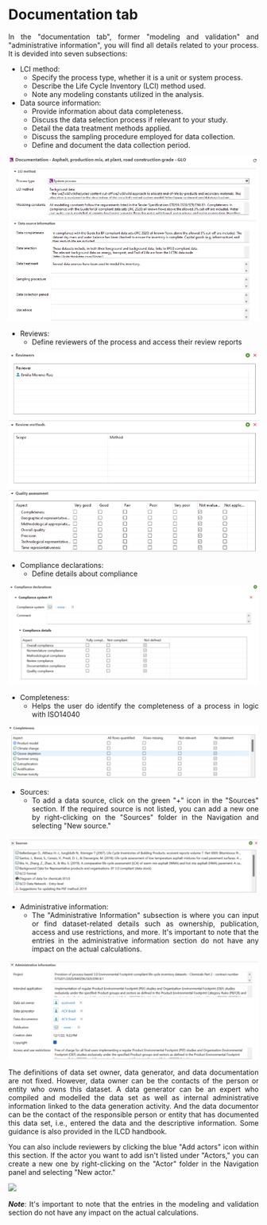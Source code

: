 <div style='text-align: justify;'>

# Documentation tab

In the "documentation tab", former "modeling and validation" and "administrative information", you will find all details related to your process. It is devided into seven subsections:

- LCI method: 
	- Specify the process type, whether it is a unit or system process.
	- Describe the Life Cycle Inventory (LCI) method used.
	- Note any modeling constants utilized in the analysis.
- Data source information:
	- Provide information about data completeness.
	- Discuss the data selection process if relevant to your study.
	- Detail the data treatment methods applied.
	- Discuss the sampling procedure employed for data collection.
	- Define and document the data collection period.

![](../media/sources_1.png) 




- Reviews:
	- Define reviewers of the process and access their review reports
	
![](../media/source_review.png)  


- Compliance declarations:
	- Define details about compliance
	
![](../media/source_compliance.png)  


- Completeness:
	- Helps the user do identify the completeness of a process in logic with ISO14040
	
![](../media/source_completeness.png)  



- Sources:
	- To add a data source, click on the green "+" icon in the "Sources" section. If the required source is not listed, you can add a new one by right-clicking on the "Sources" folder in the Navigation and selecting "New source."
	
![](../media/source_sources.png)  


- Administrative information:
	- The "Administrative Information" subsection is where you can input or find dataset-related details such as ownership, publication, access and use restrictions, and more. It's important to note that the entries in the administrative information section do not have any impact on the actual calculations.

![](../media/administrative_information.png)  


The definitions of data set owner, data generator, and data documentation are not fixed. However, data owner can be the contacts of the person or entity who owns this dataset. A data generator can be an expert who compiled and modelled the data set as well as internal administrative information linked to the data generation activity. And the data documentor can be the contact of the responsible person or entity that has documented this data set, i.e., entered the data and the descriptive information. Some guidance is also provided in the ILCD handbook.

You can also include reviewers by clicking the blue "Add actors" icon within this section. If the actor you want to add isn't listed under "Actors," you can create a new one by right-clicking on the "Actor" folder in the Navigation panel and selecting "New actor."

![](../media/add_actor.png)  


**_Note_**: It's important to note that the entries in the modeling and validation section do not have any impact on the actual calculations.




</div>
